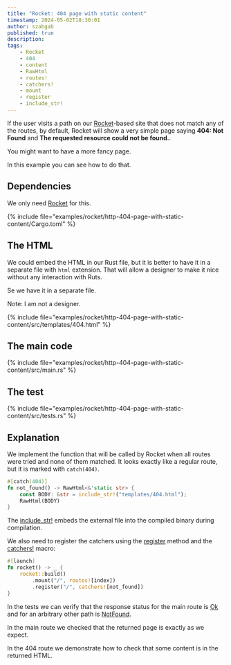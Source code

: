 ```yaml
---
title: "Rocket: 404 page with static content"
timestamp: 2024-05-02T18:30:01
author: szabgab
published: true
description:
tags:
    - Rocket
    - 404
    - content
    - RawHtml
    - routes!
    - catchers!
    - mount
    - register
    - include_str!
---
```


If the user visits a path on our [Rocket](/rocket)-based site that does not match any of the routes, by default, Rocket will show a very simple page saying **404: Not Found**
and **The requested resource could not be found.**.

You might want to have a more fancy page.

In this example you can see how to do that.


## Dependencies

We only need [Rocket](/rocket) for this.

{% include file="examples/rocket/http-404-page-with-static-content/Cargo.toml" %}

## The HTML

We could embed the HTML in our Rust file, but it is better to have it in a separate file with `html` extension. That will allow a designer
to make it nice without any interaction with Ruts.

Se we have it in a separate file.

Note: I am not a designer.

{% include file="examples/rocket/http-404-page-with-static-content/src/templates/404.html" %}

## The main code

{% include file="examples/rocket/http-404-page-with-static-content/src/main.rs" %}

## The test

{% include file="examples/rocket/http-404-page-with-static-content/src/tests.rs" %}


## Explanation

We implement the function that will be called by Rocket when all routes were tried and none of them matched.
It looks exactly like a regular route, but it is marked with `catch(404)`.

```rust
#[catch(404)]
fn not_found() -> RawHtml<&'static str> {
    const BODY: &str = include_str!("templates/404.html");
    RawHtml(BODY)
}
```

The [include_str!](https://doc.rust-lang.org/std/macro.include_str.html) embeds the external file into the compiled binary during
compilation.


We also need to register the catchers using the [register](https://api.rocket.rs/v0.5/rocket/struct.Rocket#method.register) method
and the [catchers!](https://api.rocket.rs/v0.5/rocket/macro.catchers) macro:

```rust
#[launch]
fn rocket() -> _ {
    rocket::build()
        .mount("/", routes![index])
        .register("/", catchers![not_found])
}

```

In the tests we can verify that the response status for the main route is [Ok](https://api.rocket.rs/v0.5/rocket/http/struct.Status#associatedconstant.Ok)
and for an arbitrary other path is [NotFound](https://api.rocket.rs/v0.5/rocket/http/struct.Status#associatedconstant.NotFound).

In the main route we checked that the returned page is exactly as we expect.

In the 404 route we demonstrate how to check that some content is in the returned HTML.



